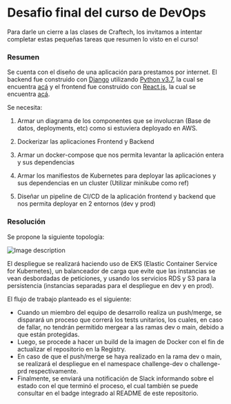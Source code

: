 # Desafio final del curso de DevOps

Para darle un cierre a las clases de Craftech, los invitamos a intentar completar estas pequeñas tareas que resumen lo visto en el curso!

### Resumen

Se cuenta con el diseño de una aplicación para prestamos por internet. El backend fue construido con [Django](https://www.djangoproject.com/) utilizando [Python v3.7](https://www.python.org/), la cual se encuentra [acá](backend/) y el frontend fue construido con [React.js](https://es.reactjs.org/), la cual se encuentra [acá](frontend/).

Se necesita:

1. Armar un diagrama de los componentes que se involucran (Base de datos, deployments, etc) como si estuviera deployado en AWS.

1. Dockerizar las aplicaciones Frontend y Backend

1. Armar un docker-compose que nos permita levantar la aplicación entera y sus dependencias

1. Armar los manifiestos de Kubernetes para deployar las aplicaciones y sus dependencias en un cluster (Utilizar minikube como ref)

1. Diseñar un pipeline de CI/CD de la aplicación frontend y backend que nos permita deployar en 2 entornos (dev y prod)

### Resolución

Se propone la siguiente topología:

![Image description](https://i.imgur.com/dC7gGS2.png)

El despliegue se realizará haciendo uso de EKS (Elastic Container Service for Kubernetes), un balanceador de carga que evite que las instancias se vean desbordadas de peticiones, y usando los servicios RDS y S3 para la persistencia (instancias separadas para el despliegue en dev y en prod).

El flujo de trabajo planteado es el siguiente:
- Cuando un miembro del equipo de desarrollo realiza un push/merge, se disparará un proceso que correrá los tests unitarios, los cuales, en caso de fallar, no tendrán permitido mergear a las ramas dev o main, debido a que están protegidas.
- Luego, se procede a hacer un build de la imagen de Docker con el fin de actualizar el repositorio en la Registry.
- En caso de que el push/merge se haya realizado en la rama dev o main, se realizará el despliegue en el namespace challenge-dev o challenge-prd respectivamente.
- Finalmente, se enviará una notificación de Slack informando sobre el estado con el que terminó el proceso, el cual también se puede consultar en el badge integrado al README de este repositorio.